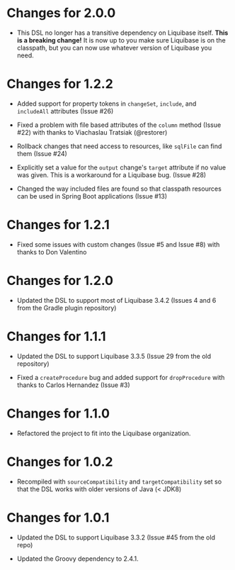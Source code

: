 Changes for 2.0.0
=================
- This DSL no longer has a transitive dependency on Liquibase itself.  **This is
  a breaking change!**  It is now up to you make sure Liquibase is on the 
  classpath, but you can now use whatever version of Liquibase you need.
  
Changes for 1.2.2
=================
- Added support for property tokens in ```changeSet```, ```include```, and
  ```includeAll``` attributes (Issue #26)
  
- Fixed a problem with file based attributes of the ```column``` method 
  (Issue #22) with thanks to Viachaslau Tratsiak (@restorer)  
  
- Rollback changes that need access to resources, like ```sqlFile``` can find
  them (Issue #24)
 
- Explicitly set a value for the ```output``` change's ```target``` attribute
  if no value was given.  This is a workaround for a Liquibase bug. (Issue #28)
 
- Changed the way included files are found so that classpath resources can be
  used in Spring Boot applications (Issue #13)
   
Changes for 1.2.1
=================
- Fixed some issues with custom changes (Issue #5 and Issue #8) with thanks to 
  Don Valentino

Changes for 1.2.0
=================
- Updated the DSL to support most of Liquibase 3.4.2 (Issues 4 and 6 from the 
  Gradle plugin repository)

Changes for 1.1.1
=================
- Updated the DSL to support Liquibase 3.3.5 (Issue 29 from the old repository)

- Fixed a ```createProcedure``` bug and added support for ```dropProcedure```
  with thanks to Carlos Hernandez (Issue #3)

Changes for 1.1.0
=================
- Refactored the project to fit into the Liquibase organization.

Changes for 1.0.2
=================
- Recompiled with ```sourceCompatibility``` and ```targetCompatibility``` set
  so that the DSL works with older versions of Java (< JDK8)

Changes for 1.0.1
=================
- Updated the DSL to support Liquibase 3.3.2 (Issue #45 from the old repo)

- Updated the Groovy dependency to 2.4.1. 
